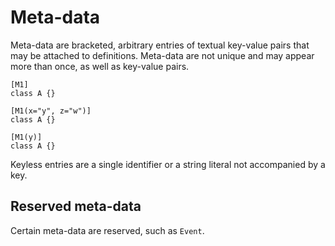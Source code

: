 # Meta-data

Meta-data are bracketed, arbitrary entries of textual key-value pairs that may be attached to definitions. Meta-data are not unique and may appear more than once, as well as key-value pairs.

```
[M1]
class A {}

[M1(x="y", z="w")]
class A {}

[M1(y)]
class A {}
```

Keyless entries are a single identifier or a string literal not accompanied by a key.

## Reserved meta-data

Certain meta-data are reserved, such as `Event`.